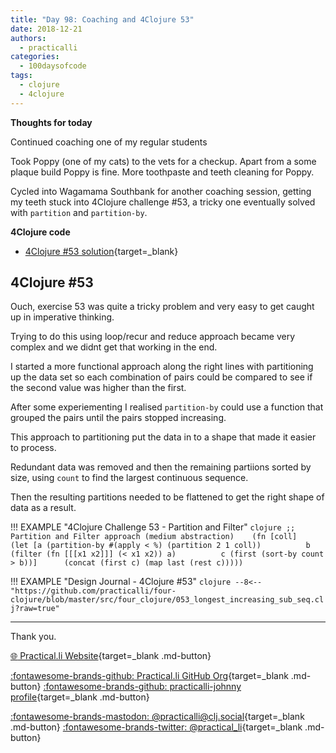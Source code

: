 ```yaml
---
title: "Day 98: Coaching and 4Clojure 53"
date: 2018-12-21
authors:
  - practicalli
categories:
  - 100daysofcode
tags:
  - clojure
  - 4clojure
---
```


**Thoughts for today**

Continued coaching one of my regular students

Took Poppy (one of my cats) to the vets for a checkup. Apart from a some plaque build Poppy is fine.  More toothpaste and teeth cleaning for Poppy.

Cycled into Wagamama Southbank for another coaching session, getting my teeth stuck into 4Clojure challenge #53, a tricky one eventually solved with `partition` and `partition-by`.

**4Clojure code**

- [4Clojure #53 solution](https://github.com/practicalli/four-clojure/commit/846c62fa2b95a844368d72011f0cc1d361bb4470){target=_blank}

<!-- more -->

## 4Clojure #53

Ouch, exercise 53 was quite a tricky problem and very easy to get caught up in imperative thinking.

Trying to do this using loop/recur and reduce approach became very complex and we didnt get that working in the end.

I started a more functional approach along the right lines with partitioning up the data set so each combination of pairs could be compared to see if the second value was higher than the first.

After some experiementing I realised `partition-by` could use a function that grouped the pairs until the pairs stopped increasing.

This approach to partitioning put the data in to a shape that made it easier to process.

Redundant data was removed and then the remaining partiions sorted by size, using `count` to find the largest continuous sequence.

Then the resulting partitions needed to be flattened to get the right shape of data as a result.


!!! EXAMPLE "4Clojure Challenge 53 - Partition and Filter"
    ```clojure
    ;; Partition and Filter approach (medium abstraction)
    ￼
    ￼(fn [coll]
    ￼  (let [a (partition-by #(apply < %) (partition 2 1 coll))
    ￼        b (filter (fn [[[x1 x2]]] (< x1 x2)) a)
    ￼        c (first (sort-by count > b))]
    ￼    (concat (first c) (map last (rest c)))))
    ```

!!! EXAMPLE "Design Journal - 4Clojure #53"
    ```clojure
    --8<-- "https://github.com/practicalli/four-clojure/blob/master/src/four_clojure/053_longest_increasing_sub_seq.clj?raw=true"
    ```

---
Thank you.

[:globe_with_meridians: Practical.li Website](https://practical.li){target=_blank .md-button}

[:fontawesome-brands-github: Practical.li GitHub Org](https://github.com/practicalli){target=_blank .md-button}
[:fontawesome-brands-github: practicalli-johnny profile](https://github.com/practicalli-johnny){target=_blank .md-button}

[:fontawesome-brands-mastodon: @practicalli@clj.social](https://clj.social/@practicalli){target=_blank .md-button}
[:fontawesome-brands-twitter: @practical_li](https://twitter.com/practcial_li){target=_blank .md-button}
